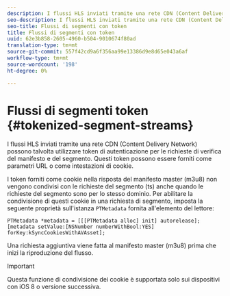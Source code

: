 ```yaml
---
description: I flussi HLS inviati tramite una rete CDN (Content Delivery Network) possono talvolta utilizzare token di autenticazione per le richieste di verifica del manifesto e del segmento. Questi token possono essere forniti come parametri URL o come intestazioni di cookie.
seo-description: I flussi HLS inviati tramite una rete CDN (Content Delivery Network) possono talvolta utilizzare token di autenticazione per le richieste di verifica del manifesto e del segmento. Questi token possono essere forniti come parametri URL o come intestazioni di cookie.
seo-title: Flussi di segmenti con token
title: Flussi di segmenti con token
uuid: 62e3b858-2605-4960-b504-9010674f80ad
translation-type: tm+mt
source-git-commit: 557f42cd9a6f356aa99e13386d9e8d65e043a6af
workflow-type: tm+mt
source-wordcount: '198'
ht-degree: 0%

---
```



# Flussi di segmenti token {#tokenized-segment-streams}

I flussi HLS inviati tramite una rete CDN (Content Delivery Network) possono talvolta utilizzare token di autenticazione per le richieste di verifica del manifesto e del segmento. Questi token possono essere forniti come parametri URL o come intestazioni di cookie.

I token forniti come cookie nella risposta del manifesto master (m3u8) non vengono condivisi con le richieste del segmento (ts) anche quando le richieste del segmento sono per lo stesso dominio. Per abilitare la condivisione di questi cookie in una richiesta di segmento, imposta la seguente proprietà sull&#39;istanza `PTMetadata` fornita all&#39;elemento del lettore: 

```
PTMetadata *metadata = [[[PTMetadata alloc] init] autorelease]; 
[metadata setValue:[NSNumber numberWithBool:YES] forKey:kSyncCookiesWithAVAsset]; 
```

Una richiesta aggiuntiva viene fatta al manifesto master (m3u8) prima che inizi la riproduzione del flusso.

>[!IMPORTANT]
>
>Questa funzione di condivisione dei cookie è supportata solo sui dispositivi con iOS 8 o versione successiva.

